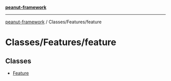 [**peanut-framework**](../../../README.md)

***

[peanut-framework](../../../modules.md) / Classes/Features/feature

# Classes/Features/feature

## Classes

- [Feature](classes/Feature.md)
